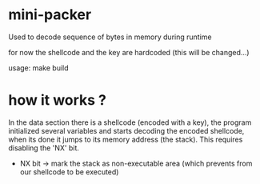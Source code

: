 # mini-packer

Used to decode sequence of bytes in memory during runtime

for now the shellcode and the key are hardcoded (this will be changed...)

usage: make build

# how it works ?
In the data section there is a shellcode (encoded with a key), the program initialized several variables and starts
decoding the encoded shellcode, when its done it jumps to its memory address (the stack).
This requires disabling the 'NX' bit.

* NX bit -> mark the stack as non-executable area (which prevents from our shellcode to be executed)


